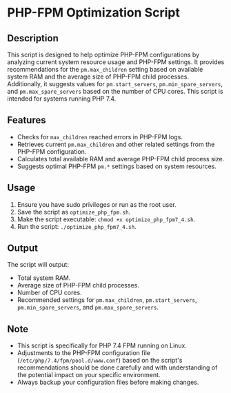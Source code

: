 # PHP-FPM Optimization Script

## Description

This script is designed to help optimize PHP-FPM configurations by analyzing current system resource usage and PHP-FPM settings. It provides recommendations for the `pm.max_children` setting based on available system RAM and the average size of PHP-FPM child processes. Additionally, it suggests values for `pm.start_servers`, `pm.min_spare_servers`, and `pm.max_spare_servers` based on the number of CPU cores. This script is intended for systems running PHP 7.4.

## Features

- Checks for `max_children` reached errors in PHP-FPM logs.
- Retrieves current `pm.max_children` and other related settings from the PHP-FPM configuration.
- Calculates total available RAM and average PHP-FPM child process size.
- Suggests optimal PHP-FPM `pm.*` settings based on system resources.

## Usage

1. Ensure you have sudo privileges or run as the root user.
2. Save the script as `optimize_php_fpm.sh`.
3. Make the script executable: `chmod +x optimize_php_fpm7_4.sh`.
4. Run the script: `./optimize_php_fpm7_4.sh`.

## Output

The script will output:
- Total system RAM.
- Average size of PHP-FPM child processes.
- Number of CPU cores.
- Recommended settings for `pm.max_children`, `pm.start_servers`, `pm.min_spare_servers`, and `pm.max_spare_servers`.

## Note

- This script is specifically for PHP 7.4 FPM running on Linux.
- Adjustments to the PHP-FPM configuration file (`/etc/php/7.4/fpm/pool.d/www.conf`) based on the script's recommendations should be done carefully and with understanding of the potential impact on your specific environment.
- Always backup your configuration files before making changes.


